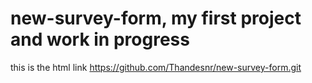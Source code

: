 # new-survey-form, my first project and work in progress
this is the html link
https://github.com/Thandesnr/new-survey-form.git
